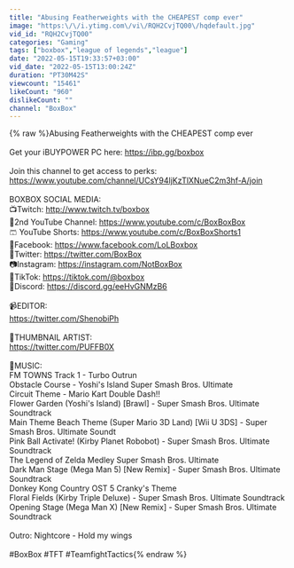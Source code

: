 ```yaml
---
title: "Abusing Featherweights with the CHEAPEST comp ever"
image: "https:\/\/i.ytimg.com\/vi\/RQH2CvjTQ00\/hqdefault.jpg"
vid_id: "RQH2CvjTQ00"
categories: "Gaming"
tags: ["boxbox","league of legends","league"]
date: "2022-05-15T19:33:57+03:00"
vid_date: "2022-05-15T13:00:24Z"
duration: "PT30M42S"
viewcount: "15461"
likeCount: "960"
dislikeCount: ""
channel: "BoxBox"
---
```

{% raw %}Abusing Featherweights with the CHEAPEST comp ever<br /><br />Get your iBUYPOWER PC here: <a rel="nofollow" target="blank" href="https://ibp.gg/boxbox">https://ibp.gg/boxbox</a><br /><br />Join this channel to get access to perks:<br /><a rel="nofollow" target="blank" href="https://www.youtube.com/channel/UCsY94ljKzTlXNueC2m3hf-A/join">https://www.youtube.com/channel/UCsY94ljKzTlXNueC2m3hf-A/join</a><br /><br />BOXBOX SOCIAL MEDIA:<br />📺Twitch: <a rel="nofollow" target="blank" href="http://www.twitch.tv/boxbox">http://www.twitch.tv/boxbox</a><br />💎2nd YouTube Channel: <a rel="nofollow" target="blank" href="https://www.youtube.com/c/BoxBoxBox">https://www.youtube.com/c/BoxBoxBox</a><br />🩳 YouTube Shorts: <a rel="nofollow" target="blank" href="https://www.youtube.com/c/BoxBoxShorts1">https://www.youtube.com/c/BoxBoxShorts1</a><br />🥶Facebook: <a rel="nofollow" target="blank" href="https://www.facebook.com/LoLBoxbox">https://www.facebook.com/LoLBoxbox</a><br />🐤Twitter: <a rel="nofollow" target="blank" href="https://twitter.com/BoxBox">https://twitter.com/BoxBox</a><br />📷Instagram: <a rel="nofollow" target="blank" href="https://instagram.com/NotBoxBox">https://instagram.com/NotBoxBox</a><br />🎵TikTok: <a rel="nofollow" target="blank" href="https://tiktok.com/@boxbox">https://tiktok.com/@boxbox</a><br />🤖Discord: <a rel="nofollow" target="blank" href="https://discord.gg/eeHvGNMzB6">https://discord.gg/eeHvGNMzB6</a><br /><br />📹EDITOR:<br /><a rel="nofollow" target="blank" href="https://twitter.com/ShenobiPh">https://twitter.com/ShenobiPh</a><br /><br />🎨THUMBNAIL ARTIST:<br /><a rel="nofollow" target="blank" href="https://twitter.com/PUFFB0X">https://twitter.com/PUFFB0X</a><br /><br />🎼MUSIC:<br />FM TOWNS Track 1 - Turbo Outrun<br />Obstacle Course - Yoshi's Island Super Smash Bros. Ultimate<br />Circuit Theme - Mario Kart Double Dash!!<br />Flower Garden (Yoshi's Island) [Brawl] - Super Smash Bros. Ultimate Soundtrack<br />Main Theme Beach Theme (Super Mario 3D Land) [Wii U 3DS] - Super Smash Bros. Ultimate Soundt<br />Pink Ball Activate! (Kirby Planet Robobot) - Super Smash Bros. Ultimate Soundtrack<br />The Legend of Zelda Medley Super Smash Bros. Ultimate<br />Dark Man Stage (Mega Man 5) [New Remix] - Super Smash Bros. Ultimate Soundtrack<br />Donkey Kong Country OST 5 Cranky's Theme<br />Floral Fields (Kirby Triple Deluxe) - Super Smash Bros. Ultimate Soundtrack<br />Opening Stage (Mega Man X) [New Remix] - Super Smash Bros. Ultimate Soundtrack<br /><br />Outro: Nightcore - Hold my wings<br /><br />#BoxBox #TFT #TeamfightTactics{% endraw %}
